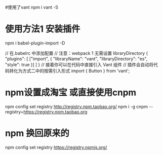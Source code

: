 #使用了vant
npm i vant -S

# 使用方法1  安装插件
npm i babel-plugin-import -D

// 在.babelrc 中添加配置
// 注意：webpack 1 无需设置 libraryDirectory
{
  "plugins": [
    ["import", {
      "libraryName": "vant",
      "libraryDirectory": "es",
      "style": true
    }]
  ]
}
// 接着你可以在代码中直接引入 Vant 组件
// 插件会自动将代码转化为方式二中的按需引入形式
import { Button } from 'vant';

# npm设置成淘宝 或直接使用cnpm
npm config set registry http://registry.npm.taobao.org/
npm i -g cnpm --registry=https://registry.npm.taobao.org
# npm 换回原来的
npm config set registry https://registry.npmjs.org/
